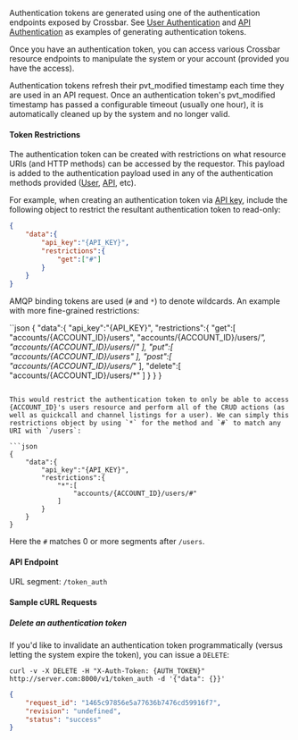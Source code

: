 

Authentication tokens are generated using one of the authentication endpoints exposed by Crossbar. See [User Authentication](./user_authentication.md) and [API Authentication](./api_authentication.md) as examples of generating authentication tokens.

Once you have an authentication token, you can access various Crossbar resource endpoints to manipulate the system or your account (provided you have the access).

Authentication tokens refresh their pvt\_modified timestamp each time they are used in an API request. Once an authentication token's pvt\_modified timestamp has passed a configurable timeout (usually one hour), it is automatically cleaned up by the system and no longer valid.

#### Token Restrictions

The authentication token can be created with restrictions on what resource URIs (and HTTP methods) can be accessed by the requestor. This payload is added to the authentication payload used in any of the authentication methods provided ([User](./user_authentication.md), [API](./api_authentication.md), etc).

For example, when creating an authentication token via [API key](./api_authentication.md), include the following object to restrict the resultant authentication token to read-only:

```json
{
    "data":{
        "api_key":"{API_KEY}",
        "restrictions":{
            "get":["#"]
        }
    }
}
```

AMQP binding tokens are used (`#` and `*`) to denote wildcards. An example with more fine-grained restrictions:

``json
{
    "data":{
        "api_key":"{API_KEY}",
        "restrictions":{
            "get":[
                "accounts/{ACCOUNT_ID}/users",
                "accounts/{ACCOUNT_ID}/users/*",
                "accounts/{ACCOUNT_ID}/users/*/*"
            ],
            "put":[
                "accounts/{ACCOUNT_ID}/users"
            ],
            "post":[
                "accounts/{ACCOUNT_ID}/users/*"
            ],
            "delete":[
                "accounts/{ACCOUNT_ID}/users/*"
            ]
        }
    }
}
```

This would restrict the authentication token to only be able to access {ACCOUNT_ID}'s users resource and perform all of the CRUD actions (as well as quickcall and channel listings for a user). We can simply this restrictions object by using `*` for the method and `#` to match any URI with `/users`:

```json
{
    "data":{
        "api_key":"{API_KEY}",
        "restrictions":{
            "*":[
                "accounts/{ACCOUNT_ID}/users/#"
            ]
        }
    }
}
```

Here the `#` matches 0 or more segments after `/users`.

#### API Endpoint

URL segment: `/token_auth`

#### Sample cURL Requests

##### Delete an authentication token

If you'd like to invalidate an authentication token programmatically (versus letting the system expire the token), you can issue a `DELETE`:

```shell
curl -v -X DELETE -H "X-Auth-Token: {AUTH_TOKEN}" http://server.com:8000/v1/token_auth -d '{"data": {}}'
```

```json
{
    "request_id": "1465c97856e5a77636b7476cd59916f7",
    "revision": "undefined",
    "status": "success"
}
```
